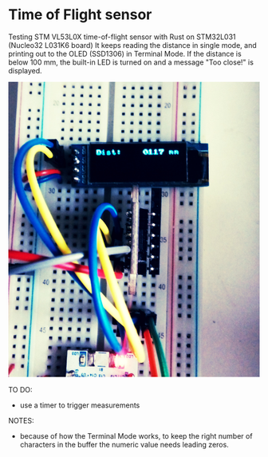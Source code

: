# Time of Flight sensor

Testing STM VL53L0X time-of-flight sensor with  Rust on STM32L031 (Nucleo32 L031K6 board) 
It keeps reading the distance in single mode, and printing out to the OLED (SSD1306) in Terminal Mode.
If the distance is below 100 mm, the built-in LED is turned on and a message "Too close!" is displayed.

![ToF sensor with OLED](tof_oled.jpg)

TO DO:
* use a timer to trigger measurements

NOTES:
* because of how the Terminal Mode works, to keep the right number of characters in the buffer the numeric value needs leading zeros.



